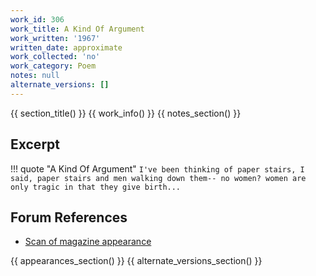 ```yaml
---
work_id: 306
work_title: A Kind Of Argument
work_written: '1967'
written_date: approximate
work_collected: 'no'
work_category: Poem
notes: null
alternate_versions: []
---
```


{{ section_title() }}
{{ work_info() }}
{{ notes_section() }}
## Excerpt
!!! quote "A Kind Of Argument"
    ```
    I've been thinking of paper stairs, I said,
    paper stairs and men walking down them--
    no women?
    women are only tragic in that they give birth...
    ```

## Forum References
- [Scan of magazine appearance](https://bukowskiforum.com/showthread.php?t=2799)

{{ appearances_section() }}
{{ alternate_versions_section() }}